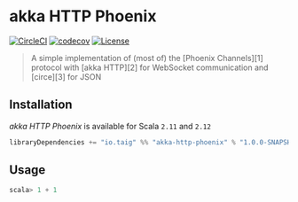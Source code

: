# akka HTTP Phoenix

[![CircleCI](https://circleci.com/gh/Taig/akka-http-phoenix/tree/master.svg?style=shield)](https://circleci.com/gh/Taig/akka-http-phoenix/tree/master)
[![codecov](https://codecov.io/github/Taig/akka-http-phoenix/coverage.svg?branch=master)](https://codecov.io/github/Taig/akka-http-phoenix?branch=master)
[![License](https://img.shields.io/badge/license-MIT-blue.svg)](https://raw.githubusercontent.com/taig/akka-http-phoenix/master/LICENSE)

> A simple implementation of (most of) the [Phoenix Channels][1] protocol with [akka HTTP][2] for WebSocket communication and [circe][3] for JSON

## Installation

_akka HTTP Phoenix_ is available for Scala `2.11` and `2.12`

```scala
libraryDependencies += "io.taig" %% "akka-http-phoenix" % "1.0.0-SNAPSHOT"
```

## Usage

```scala
scala> 1 + 1
